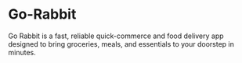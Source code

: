 # Go-Rabbit
Go Rabbit is a fast, reliable quick-commerce and food delivery app designed to bring groceries, meals, and essentials to your doorstep in minutes.
